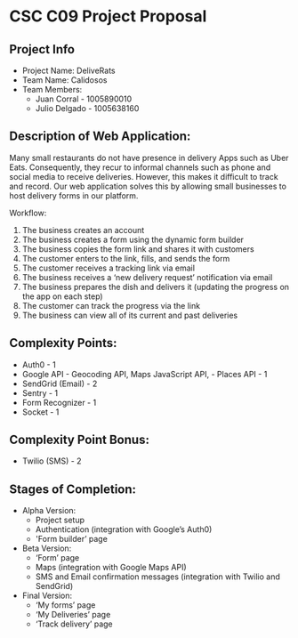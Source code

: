 # CSC C09 Project Proposal

## Project Info

- Project Name: DeliveRats
- Team Name: Calidosos
- Team Members:
  - Juan Corral - 1005890010
  - Julio Delgado - 1005638160

## Description of Web Application:

Many small restaurants do not have presence in delivery Apps such as Uber Eats. Consequently, they recur to informal channels such as phone and social media to receive deliveries. However, this makes it difficult to track and record. Our web application solves this by allowing small businesses to host delivery forms in our platform.

Workflow:

1. The business creates an account
2. The business creates a form using the dynamic form builder
3. The business copies the form link and shares it with customers
4. The customer enters to the link, fills, and sends the form
5. The customer receives a tracking link via email
6. The business receives a ‘new delivery request’ notification via email
7. The business prepares the dish and delivers it (updating the progress on the app on each step)
8. The customer can track the progress via the link
9. The business can view all of its current and past deliveries

## Complexity Points:

- Auth0 - 1
- Google API - Geocoding API, Maps JavaScript API, - Places API - 1
- SendGrid (Email) - 2
- Sentry - 1
- Form Recognizer - 1
- Socket - 1

## Complexity Point Bonus:

- Twilio (SMS) - 2

## Stages of Completion:

- Alpha Version:
  - Project setup
  - Authentication (integration with Google’s Auth0)
  - 'Form builder’ page
- Beta Version:
  - ‘Form’ page
  - Maps (integration with Google Maps API)
  - SMS and Email confirmation messages (integration with Twilio and SendGrid)
- Final Version:
  - ‘My forms’ page
  - ‘My Deliveries’ page
  - ‘Track delivery’ page

